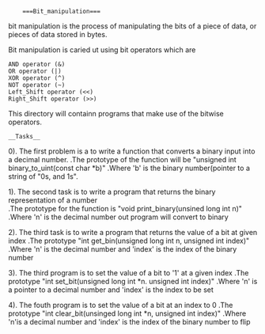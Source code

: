 		===Bit_manipulation===

bit manipulation is the process of manipulating the bits of a piece of data, or pieces of data stored in bytes.

Bit manipulation is caried ut using bit operators which are 
	 
	AND operator (&)
	OR operator (|)
	XOR operator (^)
	NOT operator (~)
	Left_Shift operator (<<)
	Right_Shift operator (>>)

This directory will containn programs that make use of the bitwise operators.

	__Tasks__
0). The first problem is a to write a function that converts a binary input into a decimal number.
	.The prototype of the function will be "unsigned int binary_to_uint(const char *b)"
	.Where 'b' is the binary number(pointer to a string of "0s, and 1s".

1).  The second task  is to write a program that returns the binary representation of a number	
	.The prototype for the function is "void print_binary(unsined long int n)"
	.Where 'n' is the decimal number out program will convert to binary

2).  The third task is to write a program that returns the value of a bit at given index
	.The prototype "int get_bin(unsigned long int n, unsigned int index)"
	.Where 'n' is the decimal number and 'index' is the index of the binary number

3).  The third program is to set the value of a bit to '1' at a given index
	.The prototype "int set_bit(unsigned long int *n. unsigned int index)"
	.Where 'n' is a pointer to a decimal number and 'index' is the index to be set

4).  The fouth program is  to set the value of a bit at an index to 0
	.The prototype "int clear_bit(unsinged long int *n, unsigned int index)"
	.Where 'n'is a decimal number and 'index' is the index of the binary number to flip

